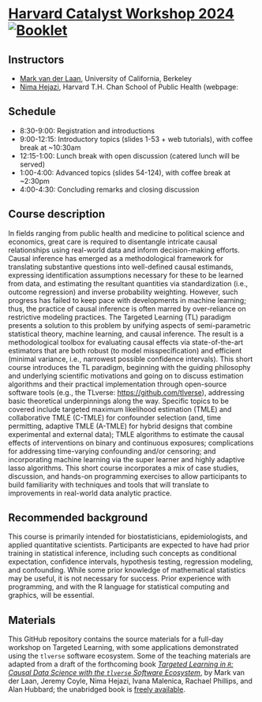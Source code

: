 # [Harvard Catalyst Workshop 2024](https://catalyst.harvard.edu/calendar/event/biostatistics-short-course-targeted-learning-bridging-machine-learning-with-causal-and-statistical-inference-november-15/) [![Booklet](https://github.com/tlverse/catalyst2024-workshop/actions/workflows/bookdown.yml/badge.svg)](https://github.com/tlverse/catalyst2024-workshop/actions/workflows/bookdown.yml)

## Instructors

- [Mark van der Laan](https://ctml.berkeley.edu/people/mark-van-der-laan-phd),
  University of California, Berkeley
- [Nima Hejazi](https://www.hsph.harvard.edu/profile/nima-s-hejazi/), Harvard
  T.H. Chan School of Public Health (webpage:

## Schedule

- 8:30-9:00: Registration and introductions
- 9:00-12:15: Introductory topics (slides 1-53 + web tutorials), with coffee
  break at ~10:30am
- 12:15-1:00: Lunch break with open discussion (catered lunch will be served)
- 1:00-4:00: Advanced topics (slides 54-124), with coffee break at ~2:30pm
- 4:00-4:30: Concluding remarks and closing discussion

## Course description

In fields ranging from public health and medicine to political science and
economics, great care is required to disentangle intricate causal relationships
using real-world data and inform decision-making efforts. Causal inference has
emerged as a methodological framework for translating substantive questions
into well-defined causal estimands, expressing identification assumptions
necessary for these to be learned from data, and estimating the resultant
quantities via standardization (i.e., outcome regression) and inverse
probability weighting. However, such progress has failed to keep pace with
developments in machine learning; thus, the practice of causal inference is
often marred by over-reliance on restrictive modeling practices. The Targeted
Learning (TL) paradigm presents a solution to this problem by unifying aspects
of semi-parametric statistical theory, machine learning, and causal inference.
The result is a methodological toolbox for evaluating causal effects via
state-of-the-art estimators that are both robust (to model misspecification)
and efficient (minimal variance, i.e., narrowest possible confidence
intervals). This short course introduces the TL paradigm, beginning with the
guiding philosophy and underlying scientific motivations and going on to
discuss estimation algorithms and their practical implementation through
open-source software tools (e.g., the TLverse: <https://github.com/tlverse>),
addressing basic theoretical underpinnings along the way. Specific topics to be
covered include targeted maximum likelihood estimation (TMLE) and collaborative
TMLE (C-TMLE) for confounder selection (and, time permitting, adaptive TMLE
(A-TMLE) for hybrid designs that combine experimental and external data); TMLE
algorithms to estimate the causal effects of interventions on binary and
continuous exposures; complications for addressing time-varying confounding
and/or censoring; and incorporating machine learning via the super learner and
highly adaptive lasso algorithms. This short course incorporates a mix of case
studies, discussion, and hands-on programming exercises to allow participants
to build familiarity with techniques and tools that will translate to
improvements in real-world data analytic practice.

## Recommended background

This course is primarily intended for biostatisticians, epidemiologists, and
applied quantitative scientists. Participants are expected to have had prior
training in statistical inference, including such concepts as conditional
expectation, confidence intervals, hypothesis testing, regression modeling, and
confounding. While some prior knowledge of mathematical statistics may be
useful, it is not necessary for success. Prior experience with programming, and
with the R language for statistical computing and graphics, will be essential.

## Materials

This GitHub repository contains the source materials for a full-day workshop on
Targeted Learning, with some applications demonstrated using the `tlverse`
software ecosystem. Some of the teaching materials are adapted from a draft of
the forthcoming book [*Targeted Learning in `R`: Causal Data Science with the
`tlverse` Software Ecosystem*](https://tlverse.org/tlverse-handbook/), by Mark
van der Laan, Jeremy Coyle, Nima Hejazi, Ivana Malenica, Rachael Phillips, and
Alan Hubbard; the unabridged book is [freely
available](https://tlverse.org/tlverse-handbook).
